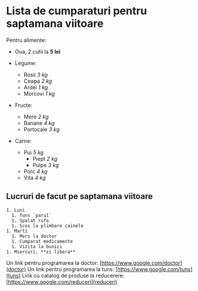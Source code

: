 

Lista de cumparaturi pentru saptamana viitoare
==========

Pentru alimente:
  - Oua, 2 cutii la **5 lei**
  - Legume:
    - Rosii _3 kg_
    - Ceapa _2 kg_
    - Ardei _1 kg_
    - Morcovi _1 kg_

  - Fructe:
    - Mere _2 kg_
    - Banane _4 kg_
    - Portocale _3 kg_
  - Carne:

 
    - Pui _5 kg_
      - Piept _2 kg_
      - Pulpe _3 kg_
    - Porc _4 kg_
    - Vita _4 kg_


Lucruri de facut pe saptamana viitoare
----------
    1. Luni
      1. Tuns `parul`
      1. Spalat rufe
      1. Scos la plimbare cainele
    1. Marti
      1. Mers la doctor
      1. Cumparat medicamente
      1. Vizita la bunici
    1. Miercuri, **zi libera**

Un link pentru programarea la doctor: [https://www.google.com/doctor](doctor)
Un link pentru programarea la tuns: [https://www.google.com/tuns](tuns)
Link cu catalog de produse la reducerere: [https://www.google.com/reduceri](reduceri)


